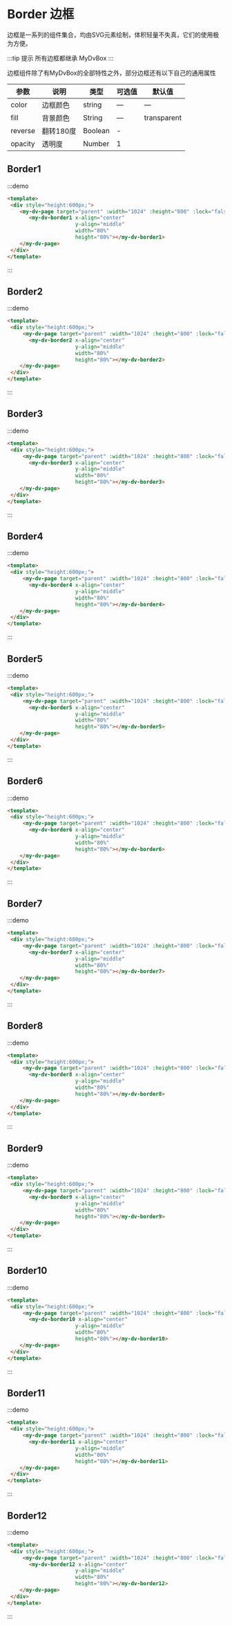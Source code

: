 # Border 边框

边框是一系列的组件集合，均由SVG元素绘制，体积轻量不失真，它们的使用极为方便。

:::tip 提示
所有边框都继承 <api-link href="dv/my-dv-box">MyDvBox</api-link>
:::

边框组件除了有MyDvBox的全部特性之外，部分边框还有以下自己的通用属性

| 参数      | 说明    | 类型      | 可选值       | 默认值   |
|---------- |-------- |---------- |-------------  |-------- |
| color | 边框颜色 | string| — | — |
| fill | 背景颜色 | String| — | transparent |
| reverse | 翻转180度 | Boolean | - |
| opacity | 透明度 | Number | 1 |


## Border1 

:::demo
```html
<template>
 <div style="height:600px;">
    <my-dv-page target="parent" :width="1024" :height="800" :lock="false">
       <my-dv-border1 x-align="center"
                      y-align="middle"
                      width="80%"
                      height="80%"></my-dv-border1>
    </my-dv-page>
 </div>
</template>
```
:::

## Border2

:::demo
```html
<template>
 <div style="height:600px;">
     <my-dv-page target="parent" :width="1024" :height="800" :lock="false">
       <my-dv-border2 x-align="center"
                      y-align="middle"
                      width="80%"
                      height="80%"></my-dv-border2>
    </my-dv-page>
 </div>
</template>
```
:::

## Border3

:::demo
```html
<template>
 <div style="height:600px;">
     <my-dv-page target="parent" :width="1024" :height="800" :lock="false">
       <my-dv-border3 x-align="center"
                      y-align="middle"
                      width="80%"
                      height="80%"></my-dv-border3>
    </my-dv-page>
 </div>
</template>
```
:::

## Border4

:::demo
```html
<template>
 <div style="height:600px;">
     <my-dv-page target="parent" :width="1024" :height="800" :lock="false">
       <my-dv-border4 x-align="center"
                      y-align="middle"
                      width="80%"
                      height="80%"></my-dv-border4>
    </my-dv-page>
 </div>
</template>
```
:::

## Border5
:::demo
```html
<template>
 <div style="height:600px;">
     <my-dv-page target="parent" :width="1024" :height="800" :lock="false">
       <my-dv-border5 x-align="center"
                      y-align="middle"
                      width="80%"
                      height="80%"></my-dv-border5>
    </my-dv-page>
 </div>
</template>
```
:::

## Border6
:::demo
```html
<template>
 <div style="height:600px;">
     <my-dv-page target="parent" :width="1024" :height="800" :lock="false">
       <my-dv-border6 x-align="center"
                      y-align="middle"
                      width="80%"
                      height="80%"></my-dv-border6>
    </my-dv-page>
 </div>
</template>
```
:::

## Border7
:::demo
```html
<template>
 <div style="height:600px;">
     <my-dv-page target="parent" :width="1024" :height="800" :lock="false">
       <my-dv-border7 x-align="center"
                      y-align="middle"
                      width="80%"
                      height="80%"></my-dv-border7>
    </my-dv-page>
 </div>
</template>
```
:::

## Border8
:::demo
```html
<template>
 <div style="height:600px;">
     <my-dv-page target="parent" :width="1024" :height="800" :lock="false">
       <my-dv-border8 x-align="center"
                      y-align="middle"
                      width="80%"
                      height="80%"></my-dv-border8>
    </my-dv-page>
 </div>
</template>
```
:::

## Border9
:::demo
```html
<template>
 <div style="height:600px;">
     <my-dv-page target="parent" :width="1024" :height="800" :lock="false">
       <my-dv-border9 x-align="center"
                      y-align="middle"
                      width="80%"
                      height="80%"></my-dv-border9>
    </my-dv-page>
 </div>
</template>
```
:::

## Border10
:::demo
```html
<template>
 <div style="height:600px;">
     <my-dv-page target="parent" :width="1024" :height="800" :lock="false">
       <my-dv-border10 x-align="center"
                      y-align="middle"
                      width="80%"
                      height="80%"></my-dv-border10>
    </my-dv-page>
 </div>
</template>
```
:::

## Border11
:::demo
```html
<template>
 <div style="height:600px;">
     <my-dv-page target="parent" :width="1024" :height="800" :lock="false">
       <my-dv-border11 x-align="center"
                      y-align="middle"
                      width="80%"
                      height="80%"></my-dv-border11>
    </my-dv-page>
 </div>
</template>
```
:::

## Border12
:::demo
```html
<template>
 <div style="height:600px;">
     <my-dv-page target="parent" :width="1024" :height="800" :lock="false">
       <my-dv-border12 x-align="center"
                      y-align="middle"
                      width="80%"
                      height="80%"></my-dv-border12>
    </my-dv-page>
 </div>
</template>
```
:::



